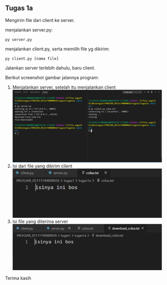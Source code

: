 <h2>Tugas 1a</h2>

Mengirim file dari client ke server.

menjalankan server.py:
```
py server.py
```

menjalankan client.py, serta memilih file yg dikirim:
```
py client.py [nama file]
```

Jalankan server terlebih dahulu, baru client.

Berikut screenshot gambar jalannya program:
1. Menjalankan server, setelah itu menjalankan client
![alt work](https://github.com/hisamwp/PROGJAR_05111740000026/blob/master/tugas1/tugas1a/menjalankan%20server%20dan%20client.png)
2. Isi dari file yang dikirim client
![alt work](https://github.com/hisamwp/PROGJAR_05111740000026/blob/master/tugas1/tugas1a/isi%20file%20yang%20dikirim.png)
3. Isi file yang diterima server
![alt work](https://github.com/hisamwp/PROGJAR_05111740000026/blob/master/tugas1/tugas1a/isi%20file%20yang%20diterima%20server.png)

Terima kasih
